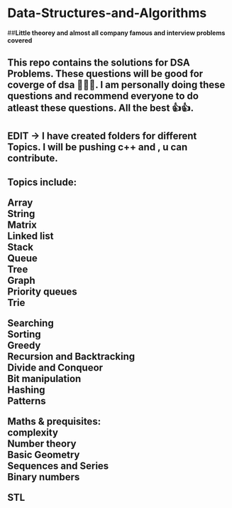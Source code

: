 # Data-Structures-and-Algorithms
##**Little theorey and almost all company famous and interview problems covered**
##  This repo contains the  solutions for DSA Problems. These questions will be good for coverge of dsa   👩‍💻👨. I am personally doing these questions and recommend everyone to do atleast these questions. All the best 👍👍.

## EDIT ->  I have created folders for different Topics. I will be pushing  c++ and , u can contribute.
<h2>Topics include:

Array
 <br>
String 
 <br>
Matrix
  <br>
Linked list
  <br>
Stack <br>
Queue <br>
Tree <br>
Graph <br>
Priority queues <br>
Trie
 <br>

Searching <br>
Sorting <br>
Greedy <br>
Recursion and Backtracking <br>
Divide and Conqueor <br>
Bit manipulation <br>
Hashing <br>
Patterns <br>


Maths & prequisites: <br>
complexity <br>
Number theory <br>
Basic Geometry <br>
Sequences and Series <br>
Binary numbers
  <br>
 
STL
</h2>
